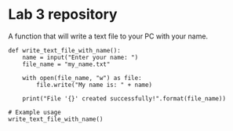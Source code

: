 # Lab 3 repository

A function that will write a text file to your PC with your name.
```
def write_text_file_with_name():
    name = input("Enter your name: ")
    file_name = "my_name.txt"
    
    with open(file_name, "w") as file:
        file.write("My name is: " + name)
    
    print("File '{}' created successfully!".format(file_name))

# Example usage
write_text_file_with_name()
```
